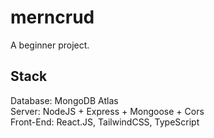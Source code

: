 # merncrud 
A beginner project.
## Stack
Database: MongoDB Atlas <br />
Server: NodeJS + Express + Mongoose + Cors <br />
Front-End: React.JS, TailwindCSS, TypeScript <br />
